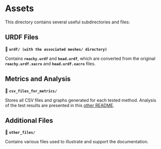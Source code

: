 # Assets

This directory contains several useful subdirectories and files:

## URDF Files
📂 **`urdf/ (with the associated meshes/ directory)`**

Contains **`reachy.urdf`** and **`head.urdf`**, which are converted from the original **`reachy.urdf.xacro`** and **`head.urdf.xacro`** files.
## Metrics and Analysis
📂 **`csv_files_for_metrics/`**

Stores all CSV files and graphs generated for each tested method.
Analysis of the test results are presented in this [other README](docs/report/README.md).
## Additional Files
📂 **`other_files/`**

Contains various files used to illustrate and support the documentation.